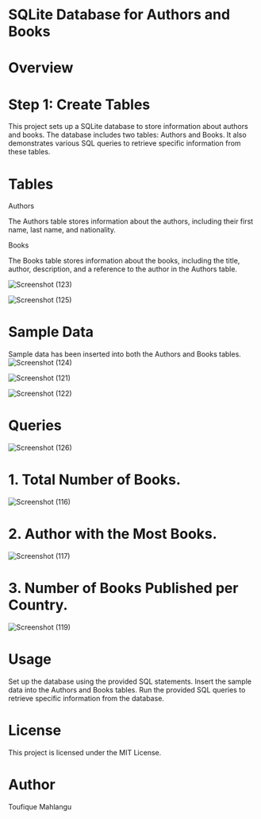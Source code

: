 # SQLite Database for Authors and Books

# Overview

# Step 1: Create Tables  

This project sets up a SQLite database to store information about authors and books. The database includes two tables: Authors and Books. It also demonstrates various SQL queries to retrieve specific information from these tables.

# Tables

Authors

The Authors table stores information about the authors, including their first name, last name, and nationality.

Books

The Books table stores information about the books, including the title, author, description, and a reference to the author in the Authors table.

![Screenshot (123)](https://github.com/user-attachments/assets/774f38bd-cf3e-4729-a57f-216fa2a7b726)

![Screenshot (125)](https://github.com/user-attachments/assets/25bd71d6-fd25-4242-8945-a70bddc8ddc3)

# Sample Data

Sample data has been inserted into both the Authors and Books tables.
![Screenshot (124)](https://github.com/user-attachments/assets/7dead22d-677e-45b9-9ee2-50102f4e3976)

![Screenshot (121)](https://github.com/user-attachments/assets/149fd4c1-9166-487f-935a-47c4b966d0f5)

![Screenshot (122)](https://github.com/user-attachments/assets/31f1f4ce-571a-412e-893b-d5c5b576a2fc)

# Queries

![Screenshot (126)](https://github.com/user-attachments/assets/0c3f2ff1-090b-4ef8-968e-7d149b32e6fb)


# 1. Total Number of Books.
![Screenshot (116)](https://github.com/user-attachments/assets/bb5e2854-d849-4c2f-94e4-7ad6bb37fea9)

# 2. Author with the Most Books.
![Screenshot (117)](https://github.com/user-attachments/assets/d082bc31-8b3d-48f2-b9ae-8c463d936775)

# 3. Number of Books Published per Country.
![Screenshot (119)](https://github.com/user-attachments/assets/71d7c8a6-d049-4e10-ba14-353e0a6850a1)

# Usage
Set up the database using the provided SQL statements.
Insert the sample data into the Authors and Books tables.
Run the provided SQL queries to retrieve specific information from the database.

# License
This project is licensed under the MIT License.

# Author
Toufique Mahlangu
